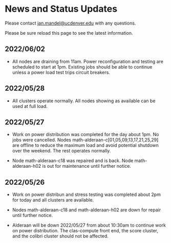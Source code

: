 # News and Status Updates

Please contact jan.mandel@ucdenver.edu with any questions.

Please be sure reload this page to see the latest information.

## 2022/06/02

* All nodes are draining from 11am. Power reconfiguration and testing are scheduled to start at 1pm. Existing jobs should be able to continue unless a power load test trips circuit breakers.

## 2022/05/28

* All clusters operate normally. All nodes showing as available can be used at full load. 

## 2022/05/27 

* Work on power distribution was completed for the day about 1pm. No jobs were cancelled. Nodes math-alderaan-c[01,05,09,13,17,21,25,29] are offline to reduce the maximum load and avoid potential shutdown over the weekend.  The rest operates normally.

* Node math-alderaan-c18 was repaired and is back. Node math-alderaan-h02 is out for maintenance until further notice. 

## 2022/05/26
* Work on power distribun and stress testing was completed about 2pm for today and all clusters are available.

* Nodes math-alderaan-c18 and math-alderaan-h02 are down for repair until further notice.

* Alderaan will be down 2022/05/27 from about 10:30am to continue work on power distribution. The clas-compute front end, the score cluster, and the colibri cluster should not be affected.
